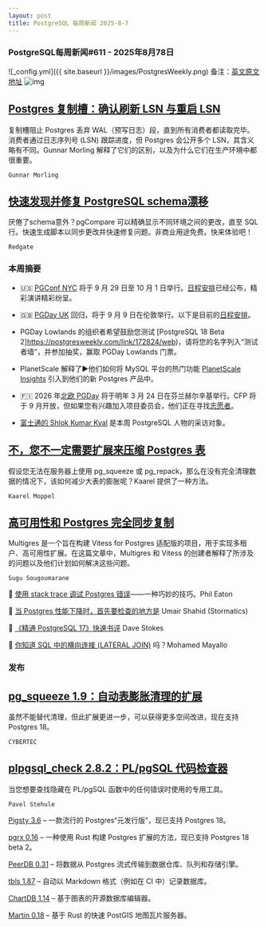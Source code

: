 ```yaml
---
layout: post
title: PostgreSQL 每周新闻 2025-8-7
---
```

### PostgreSQL每周新闻#611 - 2025年8月78日
![_config.yml]({{ site.baseurl }}/images/PostgresWeekly.png)
备注：[英文原文地址](https://postgresweekly.com/issues/611)
![img](https://res.cloudinary.com/cpress/image/upload/w_1280,e_sharpen:60,q_auto/rjikvpj3fqkuniwzqb6n.jpg)
## [Postgres 复制槽：确认刷新 LSN 与重启 LSN](https://postgresweekly.com/link/172818/web)
复制槽阻止 Postgres 丢弃 WAL（预写日志）段，直到所有消费者都读取完毕。消费者通过日志序列号 (LSN) 跟踪进度，但 Postgres 会公开多个 LSN，其含义略有不同。Gunnar Morling 解释了它们的区别，以及为什么它们在生产环境中都很重要。

`Gunnar Morling`

## [快速发现并修复 PostgreSQL schema漂移](https://postgresweekly.com/link/172819/web)
厌倦了schema意外？pgCompare 可以精确显示不同环境之间的更改，直至 SQL 行。快速生成脚本以同步更改并快速修复问题。非商业用途免费。快来体验吧！

`Redgate   `

### **本周摘要**

* 🇺🇸 [PGConf NYC](https://postgresweekly.com/link/172820/web) 将于 9 月 29 日至 10 月 1 日举行。[日程安排](https://postgresweekly.com/link/172821/web)已经公布，精彩演讲精彩纷呈。

* 🇬🇧 [PGDay UK](https://postgresweekly.com/link/172822/web) 回归，将于 9 月 9 日在伦敦举行。以下是目前的[日程安排](https://postgresweekly.com/link/172823/web)。

* PGDay Lowlands 的组织者希望鼓励您测试 [PostgreSQL 18 Beta 2]https://postgresweekly.com/link/172824/web)，请将您的名字列入“测试者墙”，并参加抽奖，赢取 PGDay Lowlands 门票。

* PlanetScale 解释了▶️他们如何将 MySQL 平台的热门功能 [PlanetScale Insights](https://postgresweekly.com/link/172825/web) 引入到他们的新 Postgres 产品中。

* 🇫🇮 2026 年[北欧 PGDay](https://postgresweekly.com/link/172826/web) 将于明年 3 月 24 日在芬兰赫尔辛基举行。CFP 将于 9 月开放，但如果您有兴趣加入项目委员会，他们正在寻找[志愿者](https://postgresweekly.com/link/172827/web)。

* [富士通的 Shlok Kumar Kyal](https://postgresweekly.com/link/172828/web) 是本周 PostgreSQL 人物的采访对象。


## [不，您不一定需要扩展来压缩 Postgres 表](https://postgresweekly.com/link/172829/web)
假设您无法在服务器上使用 pg_squeeze 或 pg_repack，那么在没有完全清理数据的情况下，该如何减少大表的膨胀呢？Kaarel 提供了一种方法。


`Kaarel Moppel `

## [高可用性和 Postgres 完全同步复制](https://postgresweekly.com/link/172832/web)
Multigres 是一个旨在构建 Vitess for Postgres 适配版的项目，用于实现多租户、高可用性扩展。在这篇文章中，Multigres 和 Vitess 的创建者解释了所涉及的问题以及他们计划如何解决这些问题。


`Sugu Sougoumarane `


📄 [使用 stack trace 调试 Postgres 错误](https://postgresweekly.com/link/172834/web)——一种巧妙的技巧。Phil Eaton

📄 [当 Postgres 性能下降时，首先要检查的地方是](https://postgresweekly.com/link/172835/web) Umair Shahid (Stormatics)

📄 [《精通 PostgreSQL 17》快速书评](https://postgresweekly.com/link/172836/web) Dave Stokes

📄 [你知道 SQL 中的横向连接 (LATERAL JOIN)](https://postgresweekly.com/link/172837/web) 吗？Mohamed Mayallo


### **发布**

## [pg_squeeze 1.9：自动表膨胀清理的扩展](https://postgresweekly.com/link/172830/web)
虽然不能替代清理，但此扩展更进一步，可以获得更多空间改进，现在支持 Postgres 18。

`CYBERTEC`

## [plpgsql_check 2.8.2：PL/pgSQL 代码检查器](https://postgresweekly.com/link/172838/web)
当您想要查找隐藏在 PL/pgSQL 函数中的任何错误时使用的专用工具。

`Pavel Stehule`


[Pigsty 3.6](https://postgresweekly.com/link/172839/web) – 一款流行的 Postgres“元发行版”，现已支持 Postgres 18。

[pgrx 0.16](https://postgresweekly.com/link/172840/web) – 一种使用 Rust 构建 Postgres 扩展的方法，现已支持 Postgres 18 beta 2。

[PeerDB 0.31](https://postgresweekly.com/link/172841/web) – 将数据从 Postgres 流式传输到数据仓库、队列和存储引擎。

[tbls 1.87](https://postgresweekly.com/link/172842/web) – 自动以 Markdown 格式（例如在 CI 中）记录数据库。

[ChartDB 1.14](https://postgresweekly.com/link/172843/web) – 基于图表的开源数据库编辑器。

[Martin 0.18](https://postgresweekly.com/link/172844/web) – 基于 Rust 的快速 PostGIS 地图瓦片服务器。
